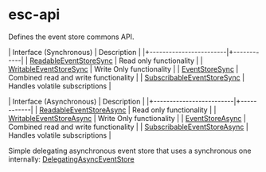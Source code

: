 # esc-api
Defines the event store commons API.

| Interface (Synchronous) | Description |
|+------------------------|+------------|
| [ReadableEventStoreSync](src/main/java/org/fuin/esc/api/ReadableEventStoreSync.java) | Read only functionality |
| [WritableEventStoreSync](src/main/java/org/fuin/esc/api/WritableEventStoreSync.java) | Write Only functionality |
| [EventStoreSync](src/main/java/org/fuin/esc/api/EventStoreSync.java) | Combined read and write functionality |
| [SubscribableEventStoreSync](src/main/java/org/fuin/esc/api/SubscribableEventStoreSync.java) | Handles volatile subscriptions |

| Interface (Asynchronous) | Description |
|+-------------------------|+------------|
| [ReadableEventStoreAsync](src/main/java/org/fuin/esc/api/ReadableEventStoreAsync.java) | Read only functionality |
| [WritableEventStoreAsync](src/main/java/org/fuin/esc/api/WritableEventStoreAsync.java) | Write Only functionality |
| [EventStoreAsync](src/main/java/org/fuin/esc/api/EventStoreAsync.java) | Combined read and write functionality |
| [SubscribableEventStoreAsync](src/main/java/org/fuin/esc/api/SubscribableEventStoreAsync.java) | Handles volatile subscriptions |

Simple delegating asynchronous event store that uses a synchronous one internally: [DelegatingAsyncEventStore](src/main/java/org/fuin/esc/api/DelegatingAsyncEventStore.java)